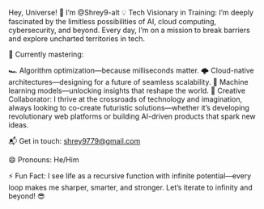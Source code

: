 Hey, Universe! 👋 I’m @Shrey9-alt
💡 Tech Visionary in Training: I’m deeply fascinated by the limitless possibilities of AI, cloud computing, cybersecurity, and beyond. Every day, I’m on a mission to break barriers and explore uncharted territories in tech.

🎯 Currently mastering:

🏎️ Algorithm optimization—because milliseconds matter.
🌩️ Cloud-native architectures—designing for a future of seamless scalability.
🧩 Machine learning models—unlocking insights that reshape the world.
🚀 Creative Collaborator: I thrive at the crossroads of technology and imagination, always looking to co-create futuristic solutions—whether it’s developing revolutionary web platforms or building AI-driven products that spark new ideas.

📬 Get in touch: shrey9779@gmail.com

😄 Pronouns: He/Him

⚡ Fun Fact: I see life as a recursive function with infinite potential—every loop makes me sharper, smarter, and stronger. Let’s iterate to infinity and beyond! 😎

